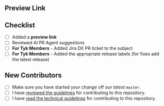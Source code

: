 ## Preview Link

## Checklist

- [ ] Added a **preview link**
- [ ] Reviewed AI PR Agent suggestions
- [ ] **For Tyk Members** - Added Jira DX PR ticket to the subject
- [ ] **For Tyk Members** - Added the appropriate release labels (for fixes add the latest release)

## New Contributors 
- [ ] Make sure you have started *your change* off *our latest `master`*.
- [ ] I have [reviewed the guidelines](https://github.com/TykTechnologies/tyk-docs/blob/master/CONTRIBUTING.md) for contributing to this repository.
- [ ] I have [read the technical guidelines](https://github.com/TykTechnologies/tyk-docs/blob/master/CONTRIBUTING-TECHNICAL-GUIDE.md) for contributing to this repository.
